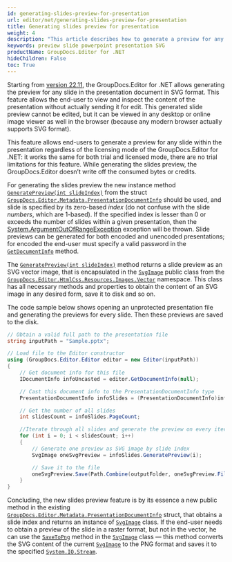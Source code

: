 ```yaml
---
id: generating-slides-preview-for-presentation
url: editor/net/generating-slides-preview-for-presentation
title: Generating slides preview for presentation
weight: 4
description: "This article describes how to generate a preview for any slide for the existing PowerPoint presentation in SVG format"
keywords: preview slide powerpoint presentation SVG
productName: GroupDocs.Editor for .NET
hideChildren: False
toc: True
---
```

Starting from [version 22.11](https://docs.groupdocs.com/editor/net/groupdocs-editor-for-net-22-11-release-notes/), the GroupDocs.Editor for .NET allows generating the preview for any slide in the presentation document in SVG format. This feature allows the end-user to view and inspect the content of the presentation without actually sending it for edit. This generated slide preview cannot be edited, but it can be viewed in any desktop or online image viewer as well in the browser (because any modern browser actually supports SVG format).

This feature allows end-users to generate a preview for any slide within the presentation regardless of the licensing mode of the GroupDocs.Editor for .NET: it works the same for both trial and licensed mode, there are no trial limitations for this feature. While generating the slides preview, the GroupDocs.Editor doesn’t write off the consumed bytes or credits.

For generating the slides preview the new instance method [`GeneratePreview(int slideIndex)`](https://reference.groupdocs.com/editor/net/groupdocs.editor.metadata/presentationdocumentinfo/generatepreview/) from the struct [`GroupDocs.Editor.Metadata.PresentationDocumentInfo`](https://reference.groupdocs.com/editor/net/groupdocs.editor.metadata/presentationdocumentinfo/) should be used, and slide is specified by its zero-based _index_ (do not confuse with the slide _numbers_, which are 1-based). If the specified index is lesser than 0 or exceeds the number of slides within a given presentation, then the [System.ArgumentOutOfRangeException](https://learn.microsoft.com/en-us/dotnet/api/system.ArgumentOutOfRangeException?view=net-7.0) exception will be thrown. Slide previews can be generated for both encoded and unencoded presentations; for encoded the end-user must specify a valid password in the [`GetDocumentInfo`](https://reference.groupdocs.com/editor/net/groupdocs.editor/editor/getdocumentinfo/) method.

The [`GeneratePreview(int slideIndex)`](https://reference.groupdocs.com/editor/net/groupdocs.editor.metadata/presentationdocumentinfo/generatepreview/) method returns a slide preview as an SVG vector image, that is encapsulated in the [`SvgImage`](https://reference.groupdocs.com/editor/net/groupdocs.editor.htmlcss.resources.images.vector/svgimage/) public class from the [`GroupDocs.Editor.HtmlCss.Resources.Images.Vector`](https://reference.groupdocs.com/editor/net/groupdocs.editor.htmlcss.resources.images.vector/) namespace. This class has all necessary methods and properties to obtain the content of an SVG image in any desired form, save it to disk and so on.

The code sample below shows opening an unprotected presentation file and generating the previews for every slide. Then these previews are saved to the disk.

```csharp
// Obtain a valid full path to the presentation file
string inputPath = "Sample.pptx";

// Load file to the Editor constructor
using (GroupDocs.Editor.Editor editor = new Editor(inputPath))
{
	// Get document info for this file
	IDocumentInfo infoUncasted = editor.GetDocumentInfo(null);

	// Cast this document info to the PresentationDocumentInfo type
	PresentationDocumentInfo infoSlides = (PresentationDocumentInfo)infoUncasted;

	// Get the number of all slides
	int slidesCount = infoSlides.PageCount;

	//Iterate through all slides and generate the preview on every iteration
	for (int i = 0; i < slidesCount; i++)
	{
		// Generate one preview as SVG image by slide index
		SvgImage oneSvgPreview = infoSlides.GeneratePreview(i);

		// Save it to the file
		oneSvgPreview.Save(Path.Combine(outputFolder, oneSvgPreview.FilenameWithExtension));
	}
}
```

Concluding, the new slides preview feature is by its essence a new public method in the existing [`GroupDocs.Editor.Metadata.PresentationDocumentInfo`](https://reference.groupdocs.com/editor/net/groupdocs.editor.metadata/presentationdocumentinfo/) struct, that obtains a slide index and returns an instance of [`SvgImage`](https://reference.groupdocs.com/editor/net/groupdocs.editor.htmlcss.resources.images.vector/svgimage/) class. If the end-user needs to obtain a preview of the slide in a raster format, but not in the vector, he can use the [`SaveToPng`](https://reference.groupdocs.com/editor/net/groupdocs.editor.htmlcss.resources.images.vector/svgimage/savetopng/) method in the [`SvgImage`](https://reference.groupdocs.com/editor/net/groupdocs.editor.htmlcss.resources.images.vector/svgimage/) class — this method converts the SVG content of the current [`SvgImage`](https://reference.groupdocs.com/editor/net/groupdocs.editor.htmlcss.resources.images.vector/svgimage/) to the PNG format and saves it to the specified [`System.IO.Stream`](https://learn.microsoft.com/en-us/dotnet/api/system.IO.Stream?view=net-6.0).




